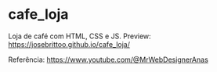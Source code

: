 # cafe_loja

Loja de café com HTML, CSS e JS.
Preview:
https://josebrittoo.github.io/cafe_loja/



Referência: https://www.youtube.com/@MrWebDesignerAnas
